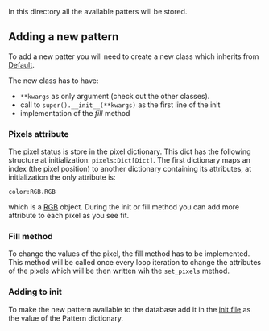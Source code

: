 In this directory all the available patters will be stored.

## Adding a new pattern
To add a new patter you will need to create a new class which inherits from [Default](Patterns/Default.py).

The new class has to have:
- `**kwargs` as only argument (check out the other classes).
- call to `super().__init__(**kwargs)` as the first line of the init
- implementation of the _fill_ method

### Pixels attribute
The pixel status is store in the pixel dictionary.
This dict has the following structure at initialization: `pixels:Dict[Dict]`.
The first dictionary maps an index (the pixel position) to another dictionary containing its attributes, at initialization the only attribute is:

`color:RGB.RGB`

which is a [RGB](RGB.py) object. During the init or fill method you can add more attribute to each pixel as you see fit.

### Fill method
To change the values of the pixel, the fill method has to be implemented. This method will be called once every loop 
iteration to change the attributes of the pixels which will be then written wih the `set_pixels` method.

### Adding to init
To make the new pattern available to the database add it in the [init file](Patterns/__init__.py) as the value of the Pattern dictionary. 
